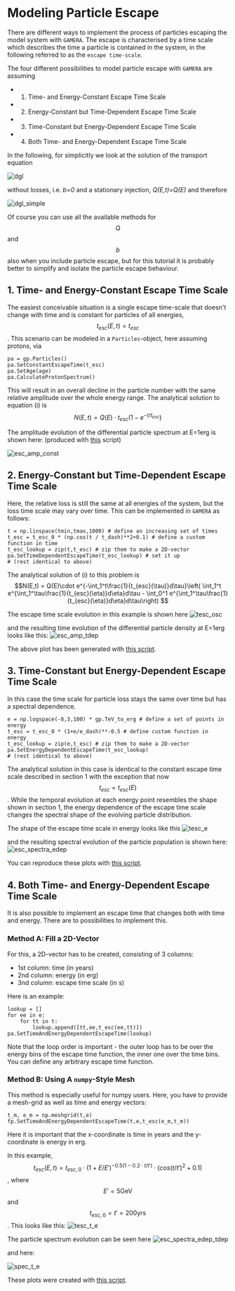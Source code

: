 # Modeling Particle Escape

There are different ways to implement the process of particles escaping the 
model system with `GAMERA`. The escape is characterised by a time scale which 
describes the time a particle is contained in the system, in the following 
referred to as the `escape time-scale`. 

The four different possibilities to model particle escape with `GAMERA` are assuming 
- 1. Time- and Energy-Constant Escape Time Scale
- 2. Energy-Constant but Time-Dependent Escape Time Scale
- 3. Time-Constant but Energy-Dependent Escape Time Scale
- 4. Both Time- and Energy-Dependent Escape Time Scale

In the following, for simplicitly we look at the solution of the transport equation 
 
![dgl](DGL.png)
 
without losses, i.e. _b=0_ and a stationary injection, _Q(E,t)=Q(E)_ 
and therefore
 
![dgl_simple](DGL_simple.png)
 
Of course you can use all the available methods for $$Q$$ and $$b$$ also when you 
include particle escape, but for this tutorial it is probably better to simplify 
and isolate the particle escape behaviour.

## 1. Time- and Energy-Constant Escape Time Scale

The easiest conceivable situation is a single escape time-scale that doesn't change 
with time and is constant for particles of all energies, $$t_{esc}(E,t) = t_{esc}$$. 
This scenario can be modeled in a `Particles`-object, here assuming protons, via 
```
pa = gp.Particles()
pa.SetConstantEscapeTime(t_esc)
pa.SetAge(age)
pa.CalculateProtonSpectrum()
```
This will result in an overall decline in the particle number with the same 
relative amplitude over the whole energy range. 
The analytical solution to equation (i) is 
$$ N(E,t) = Q(E) \cdot t_{esc} (1 - e^{-t/t_{esc}})$$ 
 
The amplitude evolution of the differential particle spectrum at E=1erg is shown here: 
(produced with [this](setup_escape_constant.py) script) 

![esc_amp_const](esc_amp_const.png)


## 2. Energy-Constant but Time-Dependent Escape Time Scale

Here, the relative loss is still the same at all energies of the system, but 
the loss time scale may vary over time. This can be implemented in `GAMERA` as follows: 
```
t = np.linspace(tmin,tmax,1000) # define an increasing set of times
t_esc = t_esc_0 * (np.cos(t / t_dash)**2+0.1) # define a custom function in time
t_esc_lookup = zip(t,t_esc) # zip them to make a 2D-vector
pa.SetTimeDependentEscapeTime(t_esc_lookup) # set it up
# (rest identical to above)
```

The analytical solution of (i) to this problem is 
$$N(E,t) = Q(E)\cdot e^{-\int_1^t\frac{1}{t_{esc}(\tau)}d\tau}\left( \int_1^t e^{\int_1^\tau\frac{1}{t_{esc}(\eta)}d\eta}d\tau - \int_0^1 e^{\int_1^\tau\frac{1}{t_{esc}(\eta)}d\eta}d\tau\right)  $$
 
The escape time scale evolution in this example is shown here 
![tesc_osc](tesc_osc.png)
 
and the resulting time evolution of the differential particle density at E=1erg looks 
like this: 
![esc_amp_tdep](esc_amp_tdep.png)
 
The above plot has been generated with [this script](setup_escape_time_dependent.py).

## 3. Time-Constant but Energy-Dependent Escape Time Scale

In this case the time scale for particle loss stays the same over time but has 
a spectral dependence.
```
e = np.logspace(-8,3,100) * gp.TeV_to_erg # define a set of points in energy
t_esc = t_esc_0 * (1+e/e_dash)**-0.5 # define custom function in energy
t_esc_lookup = zip(e,t_esc) # zip them to make a 2D-vector
pa.SetEnergyDependentEscapeTime(t_esc_lookup)
# (rest identical to above)
```

The analytical solution in this case is identical to the constant escape time scale 
described in section 1 with the exception that now $$t_{esc} = t_{esc}(E)$$. 
While the temporal evolution at each energy point resembles the shape shown in 
section 1, the energy dependence of the escape time scale changes the spectral 
shape of the evolving particle distribution. 

The shape of the escape time scale in energy looks like this 
![tesc_e](tesc_e.png)
 
and the resulting spectral evolution of the particle population is shown here: 
![esc_spectra_edep](esc_spectra_edep.png)
 
You can reproduce these plots with [this script](setup_escape_energy_dependent.py).



## 4. Both Time- and Energy-Dependent Escape Time Scale

It is also possible to implement an escape time that changes both with time and 
energy. There are to possibilities to implement this. 
 
### Method A: Fill a 2D-Vector
For this, a 2D-vector has to be created, consisting of 3 columns:
- 1st column: time (in years)
- 2nd column: energy (in erg)
- 3nd column: escape time scale (in s)

Here is an example:
```
lookup = []
for ee in e:
    for tt in t:
        lookup.append([tt,ee,t_esc(ee,tt)])
pa.SetTimeAndEnergyDependentEscapeTime(lookup)
```
Note that the loop order is important - the outer loop has to be over the 
energy bins of the escape time function, the inner one over the time bins. 
You can define any arbitrary escape time function. 
 
### Method B: Using A `numpy`-Style Mesh

This method is especially useful for numpy users. Here, you have to provide 
a mesh-grid as well as time and energy vectors:
```
t_m, e_m = np.meshgrid(t,e)
fp.SetTimeAndEnergyDependentEscapeTime(t,e,t_esc(e_m,t_m))
```
Here it is important that the x-coordinate is time in years and the y-coordinate 
is energy in erg. 
 
In this example, 
$$ t_{esc}(E,t) = t_{esc,0}\cdot (1+E/E')^{-0.5(1-0.2\cdot t/t')} \cdot (cos(t/t')^2 + 0.1)$$, 
where $$E' = 5\mathrm{GeV}$$ and $$t_{esc,0} = t' = 200 \mathrm{yrs}$$. This looks like this: 
![tesc_t_e](tesc_t_e.png)
 
The particle spectrum evolution can be seen here 
![esc_spectra_edep_tdep](esc_spectra_edep_tdep.png)
 
and here: 

![spec_t_e](spec_t_e.png)
 
These plots were created with [this script](setup_escape_energy_time_dependent.py).



